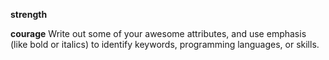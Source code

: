 **strength**

__courage__
Write out some of your awesome attributes, and use emphasis (like bold or italics) to identify keywords, programming languages, or skills. 
